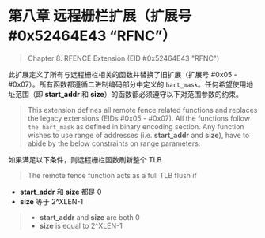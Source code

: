 ﻿# 第八章 远程栅栏扩展（扩展号 #0x52464E43 “RFNC”）

> Chapter 8. RFENCE Extension (EID #0x52464E43 "RFNC")

此扩展定义了所有与远程栅栏相关的函数并替换了旧扩展（扩展号 #0x05 - #0x07）。所有函数都遵循二进制编码部分中定义的 `hart_mask`。任何希望使用地址范围（即 **start_addr** 和 **size**）的函数都必须遵守以下对范围参数的约束。

> This extension defines all remote fence related functions and replaces the legacy extensions (EIDs #0x05 - #0x07). All the functions follow `the hart_mask` as defined in binary encoding section. Any function wishes to use range of addresses (i.e. **start_addr** and **size**), have to abide by the below constraints on range parameters.

如果满足以下条件，则远程栅栏函数刷新整个 TLB

> The remote fence function acts as a full TLB flush if

- **start_addr** 和 **size** 都是 0
- **size** 等于 2^XLEN-1

> - **start_addr** and **size** are both 0
> - **size** is equal to 2^XLEN-1
